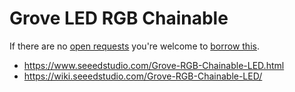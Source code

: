 # Grove LED RGB Chainable
If there are no [open requests](../../../../issues?q=is%3Aissue+is%3Aopen+%22Grove+LED+RGB+Chainable%22+in%3Atitle) you're welcome to [borrow this](../../../../issues/new?title=Borrow+request+for+Grove+LED+RGB+Chainable&body=1+piece+of+%5Bthis%5D%28..%2Fblob%2Fmain%2F.%2FHardware%2FActuators%2FGrove_LED_RGB_Chainable.md%29+for+~2+weeks.).

- https://www.seeedstudio.com/Grove-RGB-Chainable-LED.html
- https://wiki.seeedstudio.com/Grove-RGB-Chainable-LED/
